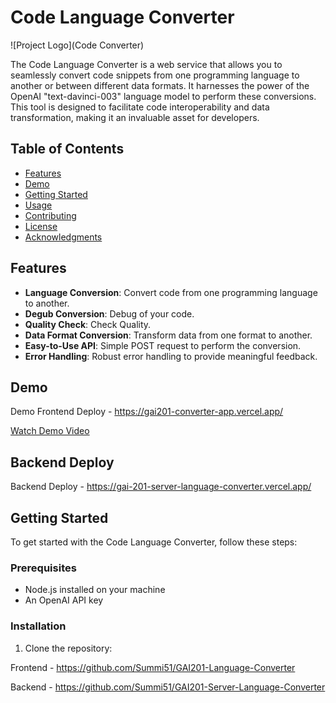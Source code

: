 # Code Language Converter

![Project Logo](Code Converter)

The Code Language Converter is a web service that allows you to seamlessly convert code snippets from one programming language to another or between different data formats. It harnesses the power of the OpenAI "text-davinci-003" language model to perform these conversions. This tool is designed to facilitate code interoperability and data transformation, making it an invaluable asset for developers.

## Table of Contents

- [Features](#features)
- [Demo](#demo)
- [Getting Started](#getting-started)
- [Usage](#usage)
- [Contributing](#contributing)
- [License](#license)
- [Acknowledgments](#acknowledgments)

## Features

- **Language Conversion**: Convert code from one programming language to another.
- **Degub Conversion**: Debug of your code.
- **Quality Check**: Check Quality.
- **Data Format Conversion**: Transform data from one format to another.
- **Easy-to-Use API**: Simple POST request to perform the conversion.
- **Error Handling**: Robust error handling to provide meaningful feedback.

## Demo

Demo Frontend Deploy - https://gai201-converter-app.vercel.app/

[Watch Demo Video]()

## Backend Deploy

Backend Deploy - https://gai-201-server-language-converter.vercel.app/
## Getting Started

To get started with the Code Language Converter, follow these steps:

### Prerequisites

- Node.js installed on your machine
- An OpenAI API key

### Installation

1. Clone the repository:

 Frontend - https://github.com/Summi51/GAI201-Language-Converter
   
 Backend - https://github.com/Summi51/GAI201-Server-Language-Converter
 
 
